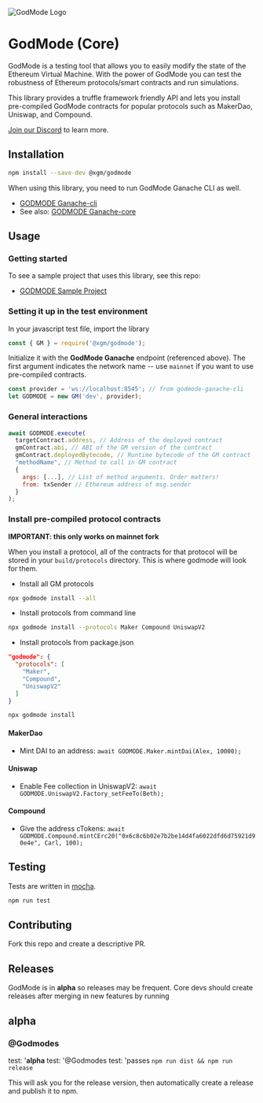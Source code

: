 ![GodMode Logo](https://godmode-public-assets.s3.amazonaws.com/godmode_logo.jpg)

# GodMode (Core)

GodMode is a testing tool that allows you to easily modify the state of the Ethereum Virtual Machine. With the power of GodMode you can test the robustness of Ethereum protocols/smart contracts and run simulations.

This library provides a truffle framework friendly API and lets you install pre-compiled GodMode contracts for popular protocols such as MakerDao, Uniswap, and Compound.

[Join our Discord](https://discord.gg/UPpgH2w) to learn more.

## Installation

```sh
npm install --save-dev @xgm/godmode
```

When using this library, you need to run GodMode Ganache CLI as well.

-   [GODMODE Ganache-cli](https://github.com/xGodMode/godmode-ganache-cli)
-   See also: [GODMODE Ganache-core](https://github.com/xGodMode/godmode-ganache-core)

## Usage

### Getting started

To see a sample project that uses this library, see this repo:

-   [GODMODE Sample Project](https://github.com/xGodMode/godmode-sample-project)

### Setting it up in the test environment

In your javascript test file, import the library

```js
const { GM } = require('@xgm/godmode');
```

Initialize it with the **GodMode Ganache** endpoint (referenced above). The first argument indicates the network name -- use `mainnet` if you want to use pre-compiled contracts.

```js
const provider = 'ws://localhost:8545'; // from godmode-ganache-cli
let GODMODE = new GM('dev', provider);
```

### General interactions

```js
await GODMODE.execute(
  targetContract.address, // Address of the deployed contract
  gmContract.abi, // ABI of the GM version of the contract
  gmContract.deployedBytecode, // Runtime bytecode of the GM contract
  "methodName", // Method to call in GM contract
  {
    args: [...], // List of method arguments. Order matters!
    from: txSender // Ethereum address of msg.sender
  }
);
```

### Install pre-compiled protocol contracts

**IMPORTANT: this only works on mainnet fork**

When you install a protocol, all of the contracts for that protocol will be stored in your `build/protocols` directory. This is where godmode will look for them.

-   Install all GM protocols

```sh
npx godmode install --all
```

-   Install protocols from command line

```sh
npx godmode install --protocols Maker Compound UniswapV2
```

-   Install protocols from package.json

```json
"godmode": {
  "protocols": [
    "Maker",
    "Compound",
    "UniswapV2"
  ]
}
```

```sh
npx godmode install
```

#### MakerDao

-   Mint DAI to an address: `await GODMODE.Maker.mintDai(Alex, 10000);`

#### Uniswap

-   Enable Fee collection in UniswapV2: `await GODMODE.UniswapV2.Factory_setFeeTo(Beth);`

#### Compound

-   Give the address cTokens: `await GODMODE.Compound.mintCErc20("0x6c8c6b02e7b2be14d4fa6022dfd6d75921d90e4e", Carl, 100); `

## Testing

Tests are written in [mocha](https://mochajs.org/).

```sh
npm run test
```

## Contributing

Fork this repo and create a descriptive PR.

## Releases

GodMode is in **alpha** so releases may be frequent.
Core devs should create releases after merging in new features by running
## **alpha**

### @Godmodes

test: '**alpha**
test: '@Godmodes
test: 'passes
`npm run dist && npm run release`

This will ask you for the release version, then automatically create a release and publish it to npm.
